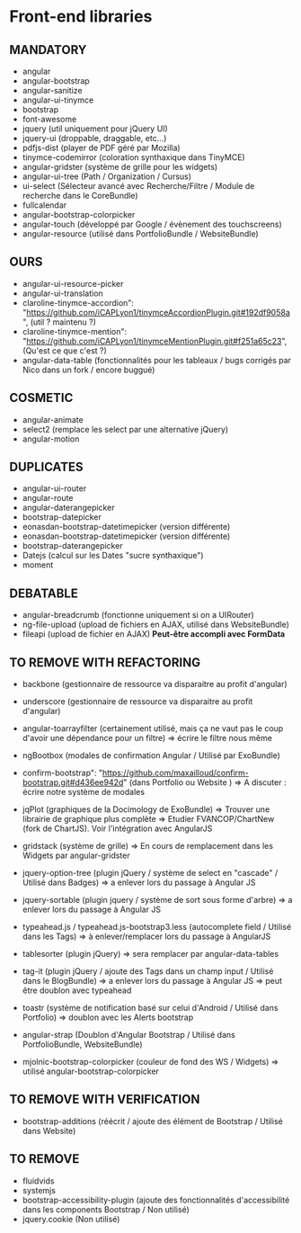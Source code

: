 
# Front-end libraries

## MANDATORY
- angular
- angular-bootstrap
- angular-sanitize
- angular-ui-tinymce
- bootstrap
- font-awesome
- jquery (util uniquement pour jQuery UI)
- jquery-ui (droppable, draggable, etc...)
- pdfjs-dist (player de PDF géré par Mozilla)
- tinymce-codemirror (coloration synthaxique dans TinyMCE)
- angular-gridster (système de grille pour les widgets)
- angular-ui-tree (Path / Organization / Cursus)
- ui-select (Sélecteur avancé avec Recherche/Filtre / Module de recherche dans le CoreBundle)
- fullcalendar
- angular-bootstrap-colorpicker
- angular-touch (développé par Google / évènement des touchscreens)
- angular-resource (utilisé dans PortfolioBundle / WebsiteBundle)


## OURS
- angular-ui-resource-picker
- angular-ui-translation
- claroline-tinymce-accordion": "https://github.com/iCAPLyon1/tinymceAccordionPlugin.git#192df9058a", (util ? maintenu ?)
- claroline-tinymce-mention": "https://github.com/iCAPLyon1/tinymceMentionPlugin.git#f251a65c23", (Qu'est ce que c'est ?)
- angular-data-table (fonctionnalités pour les tableaux / bugs corrigés par Nico dans un fork / encore buggué)


## COSMETIC
- angular-animate
- select2 (remplace les select par une alternative jQuery)
- angular-motion


## DUPLICATES
- angular-ui-router
- angular-route
- angular-daterangepicker
- bootstrap-datepicker
- eonasdan-bootstrap-datetimepicker (version différente)
- eonasdan-bootstrap-datetimepicker (version différente)
- bootstrap-daterangepicker
- Datejs (calcul sur les Dates "sucre synthaxique")
- moment


## DEBATABLE
- angular-breadcrumb (fonctionne uniquement si on a UIRouter)
- ng-file-upload (upload de fichiers en AJAX, utilisé dans WebsiteBundle)
- fileapi (upload de fichier en AJAX) **Peut-être accompli avec FormData**


## TO REMOVE WITH REFACTORING
- backbone (gestionnaire de ressource va disparaitre au profit d'angular)
- underscore (gestionnaire de ressource va disparaitre au profit d'angular)

- angular-toarrayfilter (certainement utilisé, mais ça ne vaut pas le coup d'avoir une dépendance pour un filtre)
=> écrire le filtre nous même

- ngBootbox (modales de confirmation Angular / Utilisé par ExoBundle)
- confirm-bootstrap": "https://github.com/maxailloud/confirm-bootstrap.git#d436ee942d" (dans Portfolio ou Website )
=> A discuter : écrire notre système de modales

- jqPlot (graphiques de la Docimology de ExoBundle)
=> Trouver une librairie de graphique plus complète
=> Etudier FVANCOP/ChartNew (fork de ChartJS). Voir l'intégration avec AngularJS

- gridstack (système de grille)
=> En cours de remplacement dans les Widgets par angular-gridster

- jquery-option-tree (plugin jQuery / système de select en "cascade" / Utilisé dans Badges)
=> a enlever lors du passage à Angular JS

- jquery-sortable (plugin jquery / système de sort sous forme d'arbre)
=> a enlever lors du passage à Angular JS

- typeahead.js / typeahead.js-bootstrap3.less (autocomplete field / Utilisé dans les Tags)
=> à enlever/remplacer lors du passage à AngularJS

- tablesorter (plugin jQuery)
=> sera remplacer par angular-data-tables

- tag-it (plugin jQuery / ajoute des Tags dans un champ input / Utilisé dans le BlogBundle)
=> a enlever lors du passage à Angular JS
=> peut être doublon avec typeahead

- toastr (système de notification basé sur celui d'Android / Utilisé dans Portfolio)
=> doublon avec les Alerts bootstrap

- angular-strap (Doublon d'Angular Bootstrap / Utilisé dans PortfolioBundle, WebsiteBundle)

- mjolnic-bootstrap-colorpicker (couleur de fond des WS / Widgets)
=> utilisé angular-bootstrap-colorpicker

## TO REMOVE WITH VERIFICATION
- bootstrap-additions (réécrit / ajoute des élément de Bootstrap / Utilisé dans Website)


## TO REMOVE
- fluidvids
- systemjs
- bootstrap-accessibility-plugin (ajoute des fonctionnalités d'accessibilité dans les components Bootstrap / Non utilisé)
- jquery.cookie (Non utilisé)
